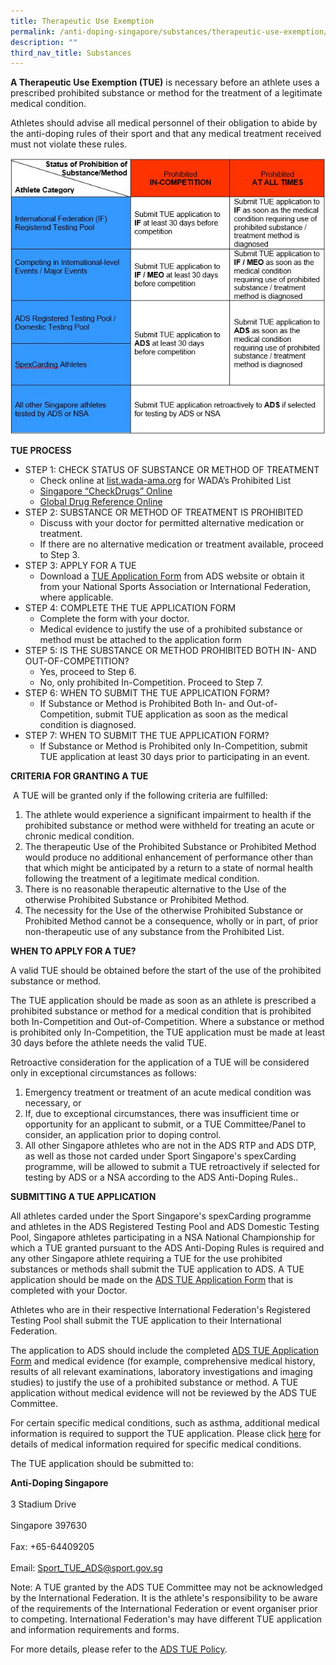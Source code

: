 ```yaml
---
title: Therapeutic Use Exemption
permalink: /anti-doping-singapore/substances/therapeutic-use-exemption/
description: ""
third_nav_title: Substances
---
```

**A Therapeutic Use Exemption (TUE)** is necessary before an athlete uses a prescribed prohibited substance or method for the treatment of a legitimate medical condition.

Athletes should advise all medical personnel of their obligation to abide by the anti-doping rules of their sport and that any medical treatment received must not violate these rules.

![TUE Process Table](/images/What%20We%20Do/Anti%20Doping%20Singapore/Substances/Therapeutic%20Use%20Exemption/TUE_Process_Table.jpeg)

**TUE PROCESS**

* STEP 1: CHECK STATUS OF SUBSTANCE OR METHOD OF TREATMENT 
	* Check online at [list.wada-ama.org](http://list.wada-ama.org/) for WADA’s Prohibited List
	*  [Singapore “CheckDrugs” Online](https://www.antidoping.org.sg/)
	*  [Global Drug Reference Online](http://www.globaldro.com/)
*  STEP 2: SUBSTANCE OR METHOD OF TREATMENT IS PROHIBITED
	* Discuss with your doctor for permitted alternative medication or treatment.
	* If there are no alternative medication or treatment available, proceed to Step 3.
* STEP 3: APPLY FOR A TUE
	* Download a [TUE Application Form](/anti-doping-singapore/resources/policies-and-forms) from ADS website or obtain it from your National Sports Association or International Federation, where applicable.
* STEP 4: COMPLETE THE TUE APPLICATION FORM
	* Complete the form with your doctor.
	* Medical evidence to justify the use of a prohibited substance or method must be attached to the application form
* STEP 5: IS THE SUBSTANCE OR METHOD PROHIBITED BOTH IN- AND OUT-OF-COMPETITION?
	* Yes, proceed to Step 6.
	* No, only prohibited In-Competition. Proceed to Step 7.
* STEP 6: WHEN TO SUBMIT THE TUE APPLICATION FORM?
	* If Substance or Method is Prohibited Both In- and Out-of-Competition, submit TUE application as soon as the medical condition is diagnosed.
* STEP 7: WHEN TO SUBMIT THE TUE APPLICATION FORM?
	* If Substance or Method is Prohibited only In-Competition, submit TUE application at least 30 days prior to participating in an event.

**CRITERIA FOR GRANTING A TUE**

 A TUE will be granted only if the following criteria are fulfilled:

1. The athlete would experience a significant impairment to health if the prohibited substance or method were withheld for treating an acute or chronic medical condition.
2. The therapeutic Use of the Prohibited Substance or Prohibited Method would produce no additional enhancement of performance other than that which might be anticipated by a return to a state of normal health following the treatment of a legitimate medical condition.
3. There is no reasonable therapeutic alternative to the Use of the otherwise Prohibited Substance or Prohibited Method.
4. The necessity for the Use of the otherwise Prohibited Substance or Prohibited Method cannot be a consequence, wholly or in part, of prior non-therapeutic use of any substance from the Prohibited List.

**WHEN TO APPLY FOR A TUE?**

A valid TUE should be obtained before the start of the use of the prohibited substance or method.

The TUE application should be made as soon as an athlete is prescribed a prohibited substance or method for a medical condition that is prohibited both In-Competition and Out-of-Competition. Where a substance or method is prohibited only In-Competition, the TUE application must be made at least 30 days before the athlete needs the valid TUE.

Retroactive consideration for the application of a TUE will be considered only in exceptional circumstances as follows:

1. Emergency treatment or treatment of an acute medical condition was necessary, or 
2. If, due to exceptional circumstances, there was insufficient time or opportunity for an applicant to submit, or a TUE Committee/Panel to consider, an application prior to doping control.
3. All other Singapore athletes who are not in the ADS RTP and ADS DTP, as well as those not carded under Sport Singapore's spexCarding programme, will be allowed to submit a TUE retroactively if selected for testing by ADS or a NSA according to the ADS Anti-Doping Rules..    

**SUBMITTING A TUE APPLICATION**

All athletes carded under the Sport Singapore's spexCarding programme and athletes in the ADS Registered Testing Pool and ADS Domestic Testing Pool, Singapore athletes participating in a NSA National Championship for which a TUE granted pursuant to the ADS Anti-Doping Rules is required and any other Singapore athlete requiring a TUE for the use prohibited substances or methods shall submit the TUE application to ADS. A TUE application should be made on the [ADS TUE Application Form](/anti-doping-singapore/resources/policies-and-forms) that is completed with your Doctor.

Athletes who are in their respective International Federation's Registered Testing Pool shall submit the TUE application to their International Federation.

The application to ADS should include the completed [ADS TUE Application Form](/anti-doping-singapore/resources/policies-and-forms) and medical evidence (for example, comprehensive medical history, results of all relevant examinations, laboratory investigations and imaging studies) to justify the use of a prohibited substance or method. A TUE application without medical evidence will not be reviewed by the ADS TUE Committee.

For certain specific medical conditions, such as asthma, additional medical information is required to support the TUE application. Please click [here](https://www.wada-ama.org/en/resources/search?f[0]=field_resource_collections%3A158 "Medical Info to Support TUE Decisions") for details of medical information required for specific medical conditions.

The TUE application should be submitted to:

**Anti-Doping Singapore**  
<br>
3 Stadium Drive  
<br>
Singapore 397630  
<br>
Fax: +65-64409205  
<br>
Email: [Sport_TUE_ADS@sport.gov.sg](mailto:Sport_TUE_ADS@sport.gov.sg)

Note: A TUE granted by the ADS TUE Committee may not be acknowledged by the International Federation. It is the athlete's responsibility to be aware of the requirements of the International Federation or event organiser prior to competing. International Federation's may have different TUE application and information requirements and forms.

For more details, please refer to the [ADS TUE Policy](/anti-doping-singapore/resources/policies-and-forms).
